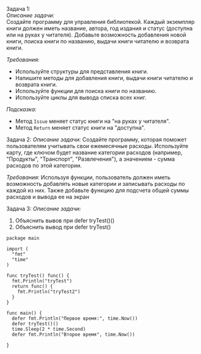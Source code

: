 Задача 1:  
*Описание задачи:*  
Создайте программу для управления библиотекой. Каждый экземпляр книги должен иметь название, автора, год издания и статус (доступна или на руках у читателя). Добавьте возможность добавления новой книги, поиска книги по названию, выдачи книги читателю и возврата книги.

*Требования:*  
- Используйте структуры для представления книги.
- Напишите методы для добавления книги, выдачи книги читателю и возврата книги.
- Используйте функции для поиска книги по названию.
- Используйте циклы для вывода списка всех книг.

*Подсказка:*
- Метод `Issue` меняет статус книги на "на руках у читателя".
- Метод `Return` меняет статус книги на "доступна".

Задача 2:
*Описание задачи:*
Создайте программу, которая поможет пользователям учитывать свои ежемесячные расходы. Используйте карту, где ключом будет название категории расходов (например, "Продукты", "Транспорт", "Развлечения"), а значением - сумма расходов по этой категории.

*Требования:*
Используя функции, пользователь должен иметь возможность добавлять новые категории и записывать расходы по каждой из них.
Также добавьте функцию для подсчета общей суммы расходов и вывода ее на экран

Задача 3:
*Описание задачи:*
1. Объяснить вывов при defer tryTest()()
2. Объяснить вывод при defer tryTest()
```
package main

import (
  "fmt"
  "time"
)

func tryTest() func() {
  fmt.Println("tryTest")
  return func() {
    fmt.Println("tryTest2")
  }
}

func main() {
  defer fmt.Println("Первое время:", time.Now())
  defer tryTest()()
  time.Sleep(2 * time.Second)
  defer fmt.Println("Второе время", time.Now())

}
```
